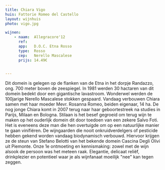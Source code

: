 ```yaml
---
title: Chiara Vigo
huis: Fattorie Romeo del Castello
layout: wijnhuis
photo: vigo.jpg

wijnen:
    - naam:  Allegracore'12
      ref:   
      app:   D.O.C. Etna Rosso
      type:  Rosso
      cep:   Nerello Mascalese
      prijs: 14.49€

    
---
```

Dit domein is gelegen op de flanken van de Etna in het dorpje Randazzo, ong. 700 meter boven de zeespiegel. In 1981 werden 30 hactaren van dit domein bedekt door een gigantische lavastroom. Wonderwel werden de 100jarige Nerello Mascalese stokken gespaard. Vandaag verbouwen Chiara samen met haar moeder Mevr. Rosanna Romeo, beiden eigenaar, 14 ha.
De nog jonge Chiara komt in 2007 terug naar haar geboortestreek na studies in Parijs, Milaan en Bologna. Stilaan is het besef gegroeid om terug wijn te maken op het ouderlijk domein dit door toedoen van een zekere Salvo Foti. Het is eveneens deze man die hen overtuigde om op een natuurlijke manier te gaan vinifiëren. 
De wijngaarden die nooit onkruidverdelgers of pesticide hebben gekend worden vandaag biodynamisch verbouwd. Hiervoor krijgen ze de steun van Stefano Belotti van het bekende domein Cascina Degli Olivi uit Piemonte. Onze 1e ontmoeting en kennismaking: zowel met de wijn alsook de persoon was het meteen raak. Elegantie, delicaat reliëf, drinkplezier en potentieel waar je als wijnfanaat moeilijk "nee" kan tegen zeggen. 
  

